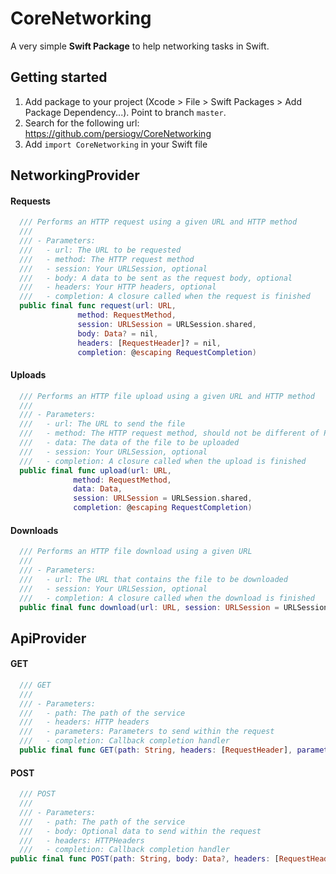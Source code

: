 # CoreNetworking

A very simple **Swift Package** to help networking tasks in Swift.

## Getting started

1. Add package to your project (Xcode > File > Swift Packages > Add Package Dependency...). Point to branch `master`.
2. Search for the following url: https://github.com/persiogv/CoreNetworking
3. Add `import CoreNetworking` in your Swift file

## NetworkingProvider

#### Requests

```swift
  /// Performs an HTTP request using a given URL and HTTP method
  ///
  /// - Parameters:
  ///   - url: The URL to be requested
  ///   - method: The HTTP request method
  ///   - session: Your URLSession, optional
  ///   - body: A data to be sent as the request body, optional
  ///   - headers: Your HTTP headers, optional
  ///   - completion: A closure called when the request is finished
  public final func request(url: URL,
               method: RequestMethod,
               session: URLSession = URLSession.shared,
               body: Data? = nil,
               headers: [RequestHeader]? = nil,
               completion: @escaping RequestCompletion)
```

#### Uploads

```swift
  /// Performs an HTTP file upload using a given URL and HTTP method
  ///
  /// - Parameters:
  ///   - url: The URL to send the file
  ///   - method: The HTTP request method, should not be different of POST or PUT
  ///   - data: The data of the file to be uploaded
  ///   - session: Your URLSession, optional
  ///   - completion: A closure called when the upload is finished
  public final func upload(url: URL,
              method: RequestMethod,
              data: Data,
              session: URLSession = URLSession.shared,
              completion: @escaping RequestCompletion)
```

#### Downloads

```swift
  /// Performs an HTTP file download using a given URL
  ///
  /// - Parameters:
  ///   - url: The URL that contains the file to be downloaded
  ///   - session: Your URLSession, optional
  ///   - completion: A closure called when the download is finished
  public final func download(url: URL, session: URLSession = URLSession.shared, completion: @escaping RequestCompletion)
```

## ApiProvider

#### GET

```swift
  /// GET
  ///
  /// - Parameters:
  ///   - path: The path of the service
  ///   - headers: HTTP headers
  ///   - parameters: Parameters to send within the request
  ///   - completion: Callback completion handler
  public final func GET(path: String, headers: [RequestHeader], parameters: [RequestParameter], completion: @escaping RequestCompletion)
```

#### POST

```swift
  /// POST
  ///
  /// - Parameters:
  ///   - path: The path of the service
  ///   - body: Optional data to send within the request
  ///   - headers: HTTPHeaders
  ///   - completion: Callback completion handler
public final func POST(path: String, body: Data?, headers: [RequestHeader], completion: @escaping RequestCompletion)
```
